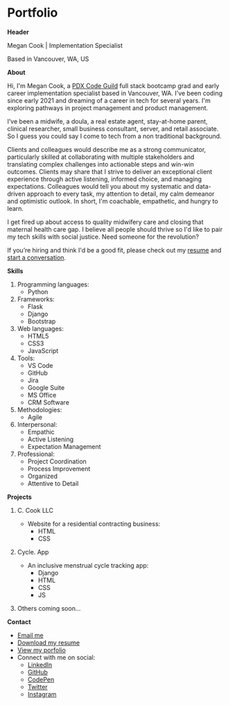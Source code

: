 # Portfolio

**Header**

Megan Cook | Implementation Specialist

Based in Vancouver, WA, US

**About**

Hi, I'm Megan Cook, a [PDX Code Guild](https://pdxcodeguild.com/) full stack bootcamp grad and early career implementation specialist based in Vancouver, WA. I've been coding since early 2021 and dreaming of a career in tech for several years. I'm exploring pathways in project management and product management. 

I’ve been a midwife, a doula, a real estate agent, stay-at-home parent, clinical researcher, small business consultant, server, and retail associate. So I guess you could say I come to tech from a non traditional background. 

Clients and colleagues would describe me as a strong communicator, particularly skilled at collaborating with multiple stakeholders and translating complex challenges into actionable steps and win-win outcomes. Clients may share that I strive to deliver an exceptional client experience through active listening, informed choice, and managing expectations. Colleagues would tell you about my systematic and data-driven approach to every task, my attention to detail, my calm demeanor and optimistic outlook. In short, I'm coachable, empathetic, and hungry to learn. 

I get fired up about access to quality midwifery care and closing that maternal health care gap. I believe all people should thrive so I'd like to pair my tech skills with social justice. Need someone for the revolution?

If you’re hiring and think I'd be a good fit, please check out my [resume](downloads/Resume-MeganCook-12292021-ImplementationSpecialist.pdf) and [start a conversation](mailto:megan@meganxcook.com).

**Skills**

1. Programming languages:
    * Python
2. Frameworks:
    * Flask
    * Django
    * Bootstrap
3. Web languages:
    * HTML5
    * CSS3
    * JavaScript
4. Tools:
    * VS Code
    * GitHub
    * Jira
    * Google Suite
    * MS Office
    * CRM Software
5. Methodologies:
    * Agile
6. Interpersonal:
    * Empathic
    * Active Listening
    * Expectation Management
7. Professional:
    * Project Coordination
    * Process Improvement
    * Organized
    * Attentive to Detail

**Projects**

1. C. Cook LLC
    * Website for a residential contracting business:
        * HTML
        * CSS

2. Cycle. App
    * An inclusive menstrual cycle tracking app:
        * Django
        * HTML
        * CSS
        * JS

3. Others coming soon...

**Contact**

* [Email me](mailto:megan@meganxcook.com)
* [Download my resume](downloads/Resume-MeganCook-12312021-ImplementationSpecialist.pdf)
* [View my porfolio](www.meganxcook.com)
* Connect with me on social: 
    * [LinkedIn](https://www.linkedin.com/in/meganxcook/)
    * [GitHub](https://github.com/meganxcook)
    * [CodePen](https://codepen.io/meganxcook)
    * [Twitter](https://twitter.com/meganxcook_)
    * [Instagram](https://www.instagram.com/meganxcook/)